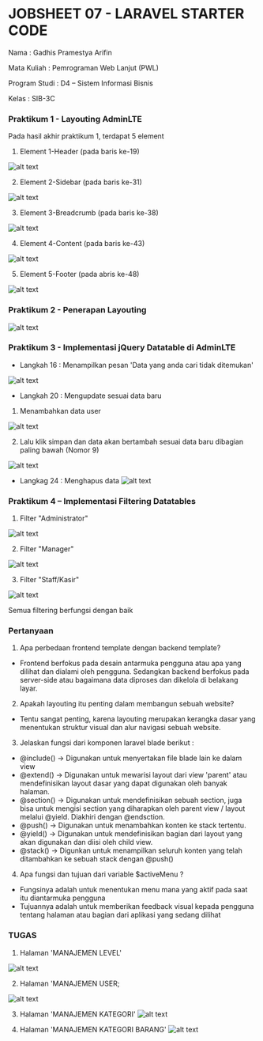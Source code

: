 # JOBSHEET 07 - LARAVEL STARTER CODE
Nama : Gadhis Pramestya Arifin

Mata Kuliah : Pemrograman Web Lanjut (PWL)

Program Studi : D4 – Sistem Informasi Bisnis

Kelas    : SIB-3C

### Praktikum 1 - Layouting AdminLTE
Pada hasil akhir praktikum 1, terdapat 5 element

1. Element 1-Header (pada baris ke-19)

![alt text](<Screenshot 2024-04-02 091935.png>)


2. Element 2-Sidebar (pada baris ke-31)

![alt text](<Screenshot 2024-04-02 092123.png>)


3. Element 3-Breadcrumb (pada baris ke-38)

![alt text](<Screenshot 2024-04-02 092236.png>)


4. Element 4-Content (pada baris ke-43)

![alt text](<Screenshot 2024-04-02 092410.png>)

5. Element 5-Footer (pada abris ke-48)

![alt text](<Screenshot 2024-04-02 092525.png>)

### Praktikum 2 - Penerapan Layouting

![alt text](<Screenshot 2024-04-02 093615.png>)

### Praktikum 3 - Implementasi jQuery Datatable di AdminLTE

- Langkah 16 : Menampilkan pesan 'Data yang anda cari tidak ditemukan'

![alt text](<Screenshot 2024-04-02 093854.png>)

- Langkah 20 : Mengupdate sesuai data baru
1. Menambahkan data user

![alt text](<Screenshot 2024-04-02 100401.png>)

2. Lalu klik simpan dan data akan bertambah sesuai data baru dibagian paling bawah (Nomor 9)

![alt text](<Screenshot 2024-04-02 100258.png>)

- Langkag 24 : Menghapus data
![alt text](<Screenshot 2024-04-02 100936.png>)

### Praktikum 4 – Implementasi Filtering Datatables
1. Filter "Administrator"

![alt text](<Screenshot 2024-04-02 101450.png>)

2. Filter "Manager"

![alt text](<Screenshot 2024-04-02 101507.png>)

3. Filter "Staff/Kasir"

![alt text](<Screenshot 2024-04-02 101521.png>)

Semua filtering berfungsi dengan baik

### Pertanyaan
1. Apa perbedaan frontend template dengan backend  template? 
- Frontend berfokus pada desain antarmuka pengguna atau apa yang dilihat dan dialami oleh pengguna. Sedangkan backend berfokus pada server-side atau bagaimana data diproses dan dikelola di belakang layar.

2. Apakah layouting itu penting dalam membangun sebuah website? 
- Tentu sangat penting, karena layouting merupakan kerangka dasar yang menentukan struktur visual dan alur navigasi sebuah website.

3. Jelaskan fungsi dari komponen laravel blade berikut :
- @include() -> Digunakan untuk menyertakan file blade lain ke dalam view
- @extend() -> Digunakan untuk mewarisi layout dari view 'parent' atau mendefinisikan layout dasar yang dapat digunakan oleh banyak halaman.
- @section() -> Digunakan untuk mendefinisikan sebuah section, juga bisa untuk 
mengisi section yang diharapkan oleh parent view / layout melalui @yield. Diakhiri dengan 
@endsction. 
- @push() -> Digunakan untuk menambahkan konten ke stack tertentu.
- @yield() -> Digunakan untuk mendefinisikan bagian dari layout yang 
akan digunakan dan diisi oleh child view.
- @stack() -> Digunkan untuk menampilkan seluruh konten yang telah ditambahkan ke sebuah stack dengan @push()

4. Apa fungsi dan tujuan dari variable $activeMenu ? 
- Fungsinya adalah untuk menentukan menu mana yang aktif pada saat itu diantarmuka pengguna
- Tujuannya adalah untuk memberikan feedback visual kepada pengguna tentang halaman atau bagian dari aplikasi yang sedang dilihat

### TUGAS
1. Halaman 'MANAJEMEN LEVEL'

![alt text](<Screenshot 2024-04-02 104401.png>)

2. Halaman 'MANAJEMEN USER;

![alt text](<Screenshot 2024-04-02 104459.png>)

3. Halaman 'MANAJEMEN KATEGORI'
![alt text](<Screenshot 2024-04-02 104535.png>)

4. Halaman 'MANAJEMEN KATEGORI BARANG'
![alt text](<Screenshot 2024-04-02 104555.png>)




















